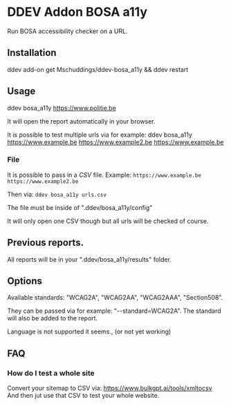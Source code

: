 # DDEV Addon BOSA a11y

Run BOSA accessibility checker on a URL.

## Installation

ddev add-on get Mschuddings/ddev-bosa_a11y && ddev restart

## Usage

ddev bosa_a11y https://www.politie.be

It will open the report automatically in your browser.

It is possible to test multiple urls via for example:
ddev bosa_a11y https://www.example.be https://www.example2.be https://www.example.be

### File

It is possible to pass in a *CSV* file.
Example:
``
https://www.example.be
https://www.example2.be
``

Then via:
``
ddev bosa_a11y urls.csv
``

The file must be inside of ".ddev/bosa_a11y/config"

It will only open one CSV though but all urls will be checked of course.

## Previous reports.

All reports will be in your ".ddev/bosa_a11y/results" folder.

## Options

Available standards: "WCAG2A", "WCAG2AA", "WCAG2AAA", "Section508".

They can be passed via for example: "--standard=WCAG2A".
The standard will also be added to the report.

Language is not supported it seems., (or not yet working)

## FAQ

### How do I test a whole site

Convert your sitemap to CSV via: https://www.bulkgpt.ai/tools/xmltocsv
And then jut use that CSV to test your whole website.
